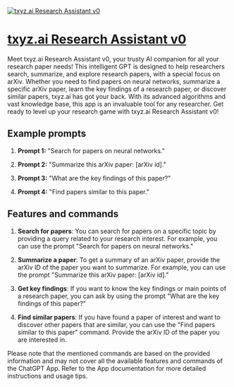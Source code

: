 [![txyz.ai Research Assistant v0](https://files.oaiusercontent.com/file-vRVj5DglUMhM5287e2e9eNVa?se=2123-10-19T04%3A34%3A38Z&sp=r&sv=2021-08-06&sr=b&rscc=max-age%3D31536000%2C%20immutable&rscd=attachment%3B%20filename%3Dtxyz_logo.png&sig=Ax4hPau7UoM4kgfnuAkfWh6g/Njd/vVLQlsrzLOhNeA%3D)](https://chat.openai.com/g/g-NCUFRmWbr-txyz-ai-research-assistant-v0)

# [txyz.ai Research Assistant v0](https://chat.openai.com/g/g-NCUFRmWbr-txyz-ai-research-assistant-v0)

Meet txyz.ai Research Assistant v0, your trusty AI companion for all your research paper needs! This intelligent GPT is designed to help researchers search, summarize, and explore research papers, with a special focus on arXiv. Whether you need to find papers on neural networks, summarize a specific arXiv paper, learn the key findings of a research paper, or discover similar papers, txyz.ai has got your back. With its advanced algorithms and vast knowledge base, this app is an invaluable tool for any researcher. Get ready to level up your research game with txyz.ai Research Assistant v0!

## Example prompts

1. **Prompt 1:** "Search for papers on neural networks."

2. **Prompt 2:** "Summarize this arXiv paper: [arXiv id]."

3. **Prompt 3:** "What are the key findings of this paper?"

4. **Prompt 4:** "Find papers similar to this paper."

## Features and commands

1. **Search for papers**: You can search for papers on a specific topic by providing a query related to your research interest. For example, you can use the prompt "Search for papers on neural networks."

2. **Summarize a paper**: To get a summary of an arXiv paper, provide the arXiv ID of the paper you want to summarize. For example, you can use the prompt "Summarize this arXiv paper: [arXiv id]."

3. **Get key findings**: If you want to know the key findings or main points of a research paper, you can ask by using the prompt "What are the key findings of this paper?"

4. **Find similar papers**: If you have found a paper of interest and want to discover other papers that are similar, you can use the "Find papers similar to this paper" command. Provide the arXiv ID of the paper you are interested in.

Please note that the mentioned commands are based on the provided information and may not cover all the available features and commands of the ChatGPT App. Refer to the App documentation for more detailed instructions and usage tips.